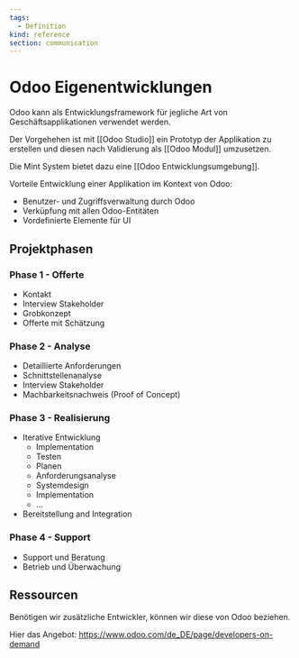```yaml
---
tags:
  - Definition
kind: reference
section: communication
---
```


# Odoo Eigenentwicklungen

Odoo kann als Entwicklungsframework für jegliche Art von Geschäftsapplikationen verwendet werden.

Der Vorgehehen ist mit [[Odoo Studio]] ein Prototyp der Applikation zu erstellen und diesen nach Validierung als [[Odoo Modul]] umzusetzen.

Die Mint System bietet dazu eine [[Odoo Entwicklungsumgebung]].

Vorteile Entwicklung einer Applikation im Kontext von Odoo:

- Benutzer- und Zugriffsverwaltung durch Odoo
- Verküpfung mit allen Odoo-Entitäten
- Vordefinierte Elemente für UI

## Projektphasen

### Phase 1 - Offerte

- Kontakt
- Interview Stakeholder
- Grobkonzept
- Offerte mit Schätzung

### Phase 2 - Analyse

- Detaillierte Anforderungen
- Schnittstellenanalyse
- Interview Stakeholder
- Machbarkeitsnachweis (Proof of Concept)

### Phase 3 - Realisierung

- Iterative Entwicklung
  - Implementation
  - Testen
  - Planen
  - Anforderungsanalyse
  - Systemdesign
  - Implementation
  - ...
- Bereitstellung and Integration

### Phase 4 - Support

- Support und Beratung
- Betrieb und Überwachung

## Ressourcen

Benötigen wir zusätzliche Entwickler, können wir diese von Odoo beziehen.

Hier das Angebot: https://www.odoo.com/de_DE/page/developers-on-demand
